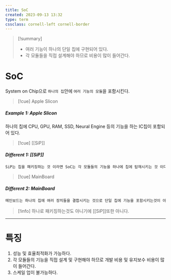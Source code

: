 ```yaml
---
title: SoC
created: 2023-09-13 13:32
type: term
cssclass: cornell-left cornell-border
---
```

>[!summary] 
>- 여러 기능이 하나의 단일 칩에 구현되어 있다.
>- 각 모듈들을 직접 설계해야 하므로 비용이 많이 들어간다.

# SoC

System on Chip으로 `하나의 칩`안에 `여러 기능의 모듈`을 포함시킨다.

>[!cue] Apple Slicon

##### Example 1: Apple Slicon
하나의 칩에 CPU, GPU, RAM, SSD, Neural Engine 등의 기능을 하는 IC칩이 포함되어 있다.

>[!cue] [[SiP]]

##### Different 1: [[SiP]]
```txt
SiP는 칩을 패키징하는 것 이라면 SoC는 각 모듈들의 기능을 하나에 칩에 탑재시키는 것 이다.
```


>[!cue] MainBoard

##### Different 2: MainBoard
```txt
메인보드는 하나의 칩에 여러 장치들을 결합시키는 것으로 단일 칩에 기능을 포함시키는것이 아니기에 SoC라고 볼 수 없다.
```

> [!info] 하나로 패키징하는것도 아니기에 [[SiP]]또한 아니다.

---
# 특징

1. 성능 및 효율최적화가 가능하다.
2. 각 모듈들의 기능을 직접 설계 및 구현해야 하므로 개발 비용 및 유지보수 비용이 많이 들어간다.
3. 스케일 업이 불가능하다.